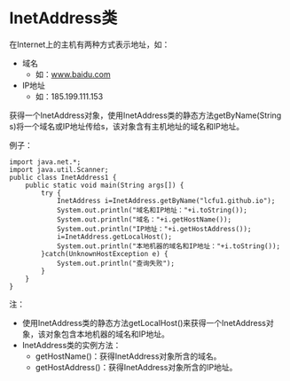 # InetAddress类

在Internet上的主机有两种方式表示地址，如：

- 域名
  - 如：www.baidu.com
- IP地址
  - 如：185.199.111.153

获得一个InetAddress对象，使用InetAddress类的静态方法getByName(String s)将一个域名或IP地址传给s，该对象含有主机地址的域名和IP地址。

例子：

```
import java.net.*;
import java.util.Scanner;
public class InetAddress1 {
	public static void main(String args[]) {
		try {
			InetAddress i=InetAddress.getByName("lcfu1.github.io");
			System.out.println("域名和IP地址："+i.toString());
			System.out.println("域名："+i.getHostName());
			System.out.println("IP地址："+i.getHostAddress());
			i=InetAddress.getLocalHost();
			System.out.println("本地机器的域名和IP地址："+i.toString());
		}catch(UnknownHostException e) {
			System.out.println("查询失败");
		}
	}
}
```

注：

- 使用InetAddress类的静态方法getLocalHost()来获得一个InetAddress对象，该对象包含本地机器的域名和IP地址。
- InetAddress类的实例方法：
  - getHostName()：获得InetAddress对象所含的域名。
  - getHostAddress()：获得InetAddress对象所含的IP地址。